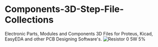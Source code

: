 # Components-3D-Step-File-Collections
Electronic Parts, Modules and Components 3D Files for Proteus, Kicad, EasyEDA and other PCB Designing Software's.
![Resistor 0 5W 5%](https://user-images.githubusercontent.com/78910261/195149026-f226413a-6242-4808-aea3-c1c8241dbf24.png)
